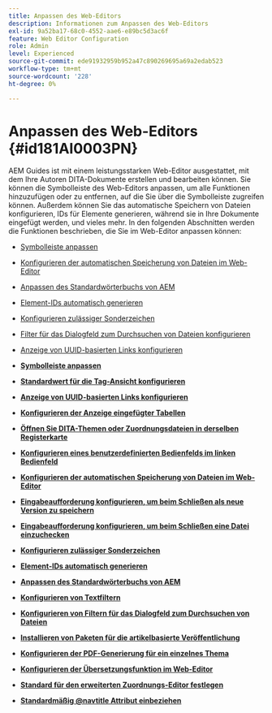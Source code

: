 ```yaml
---
title: Anpassen des Web-Editors
description: Informationen zum Anpassen des Web-Editors
exl-id: 9a52ba17-68c0-4552-aae6-e89bc5d3ac6f
feature: Web Editor Configuration
role: Admin
level: Experienced
source-git-commit: ede91932959b952a47c890269695a69a2edab523
workflow-type: tm+mt
source-wordcount: '228'
ht-degree: 0%

---
```


# Anpassen des Web-Editors {#id181AI0003PN}

AEM Guides ist mit einem leistungsstarken Web-Editor ausgestattet, mit dem Ihre Autoren DITA-Dokumente erstellen und bearbeiten können. Sie können die Symbolleiste des Web-Editors anpassen, um alle Funktionen hinzuzufügen oder zu entfernen, auf die Sie über die Symbolleiste zugreifen können. Außerdem können Sie das automatische Speichern von Dateien konfigurieren, IDs für Elemente generieren, während sie in Ihre Dokumente eingefügt werden, und vieles mehr. In den folgenden Abschnitten werden die Funktionen beschrieben, die Sie im Web-Editor anpassen können:

- [Symbolleiste anpassen](conf-web-editor-customize-toolbar.md#)
- [Konfigurieren der automatischen Speicherung von Dateien im Web-Editor](auto-save-in-editor.md#)
- [Anpassen des Standardwörterbuchs von AEM](customize-aem-custom-dictionary.md#)
- [Element-IDs automatisch generieren](auto-generate-ids.md#)
- [Konfigurieren zulässiger Sonderzeichen](conf-special-chars.md#)
- [Filter für das Dialogfeld zum Durchsuchen von Dateien konfigurieren](conf-custom-file-filters.md#)
- [Anzeige von UUID-basierten Links konfigurieren](conf-uuid-based-links.md#)

- **[Symbolleiste anpassen](conf-web-editor-customize-toolbar.md)**

- **[Standardwert für die Tag-Ansicht konfigurieren](configure-default-value-tags-view.md)**

- **[Anzeige von UUID-basierten Links konfigurieren](conf-uuid-based-links.md)**

- **[Konfigurieren der Anzeige eingefügter Tabellen](conf-pasted-tables.md)**

- **[Öffnen Sie DITA-Themen oder Zuordnungsdateien in derselben Registerkarte](open-dita-files-same-tab.md)**

- **[Konfigurieren eines benutzerdefinierten Bedienfelds im linken Bedienfeld](configure-custom-panel.md)**

- **[Konfigurieren der automatischen Speicherung von Dateien im Web-Editor](auto-save-in-editor.md)**

- **[Eingabeaufforderung konfigurieren, um beim Schließen als neue Version zu speichern](conf-save-as-new-version-close.md)**

- **[Eingabeaufforderung konfigurieren, um beim Schließen eine Datei einzuchecken](conf-checkin-file-close.md)**

- **[Konfigurieren zulässiger Sonderzeichen](conf-special-chars.md)**

- **[Element-IDs automatisch generieren](auto-generate-ids.md)**

- **[Anpassen des Standardwörterbuchs von AEM](customize-aem-custom-dictionary.md)**

- **[Konfigurieren von Textfiltern](config-text-filters.md)**

- **[Konfigurieren von Filtern für das Dialogfeld zum Durchsuchen von Dateien](conf-custom-file-filters.md)**

- **[Installieren von Paketen für die artikelbasierte Veröffentlichung](configure-article-based-publishing.md)**

- **[Konfigurieren der PDF-Generierung für ein einzelnes Thema](conf-pdf-generation-dita-ot.md)**

- **[Konfigurieren der Übersetzungsfunktion im Web-Editor](conf-translation-web-editor.md)**

- **[Standard für den erweiterten Zuordnungs-Editor festlegen](conf-map-editor.md)**

- **[Standardmäßig @navtitle Attribut einbeziehen](auto-add-navtitle.md)**


